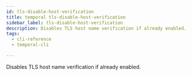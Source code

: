 ```yaml
---
id: tls-disable-host-verification
title: temporal tls-disable-host-verification
sidebar_label: tls-disable-host-verification
description: Disables TLS host name verification if already enabled.
tags:
  - cli-reference
  - temporal-cli

---
```


Disables TLS host name verification if already enabled.
